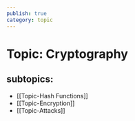 ```yaml
---
publish: true
category: topic
---
```

# Topic: Cryptography
## subtopics: 
- [[Topic-Hash Functions]]
- [[Topic-Encryption]]
- [[Topic-Attacks]]
